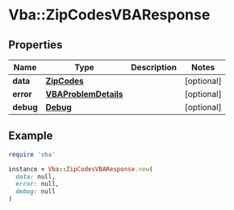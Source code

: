 # Vba::ZipCodesVBAResponse

## Properties

| Name | Type | Description | Notes |
| ---- | ---- | ----------- | ----- |
| **data** | [**ZipCodes**](ZipCodes.md) |  | [optional] |
| **error** | [**VBAProblemDetails**](VBAProblemDetails.md) |  | [optional] |
| **debug** | [**Debug**](Debug.md) |  | [optional] |

## Example

```ruby
require 'vba'

instance = Vba::ZipCodesVBAResponse.new(
  data: null,
  error: null,
  debug: null
)
```

